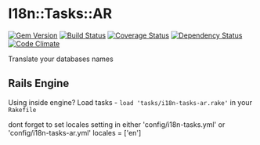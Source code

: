 # I18n::Tasks::AR

[![Gem Version][badge-version]][version] [![Build Status][badge-travis]][travis] [![Coverage Status][badge-coveralls]][coveralls] [![Dependency Status][badge-gemnasium]][gemnasium] [![Code Climate][badge-code-climate]][code-climate]

Translate your databases names

## Rails Engine
Using inside engine? Load tasks - `load 'tasks/i18n-tasks-ar.rake'` in your `Rakefile`

dont forget to set locales setting in either
'config/i18n-tasks.yml' or 'config/i18n-tasks-ar.yml'
locales = ['en']

[badge-version]: https://badge.fury.io/rb/tuberack.png
[badge-travis]: https://travis-ci.org/werein/i18n-tasks-ar.svg?branch=master
[badge-coveralls]: https://coveralls.io/repos/werein/i18n-tasks-ar/badge.png?branch=master
[badge-gemnasium]: https://gemnasium.com/werein/i18n-tasks-ar.svg
[badge-code-climate]: https://codeclimate.com/github/werein/i18n-tasks-ar.png

[version]: http://badge.fury.io/rb/tuberack
[travis]: https://travis-ci.org/werein/i18n-tasks-ar
[coveralls]: https://coveralls.io/r/werein/i18n-tasks-ar?branch=master
[gemnasium]: https://gemnasium.com/werein/i18n-tasks-ar
[code-climate]: https://codeclimate.com/github/werein/i18n-tasks-ar